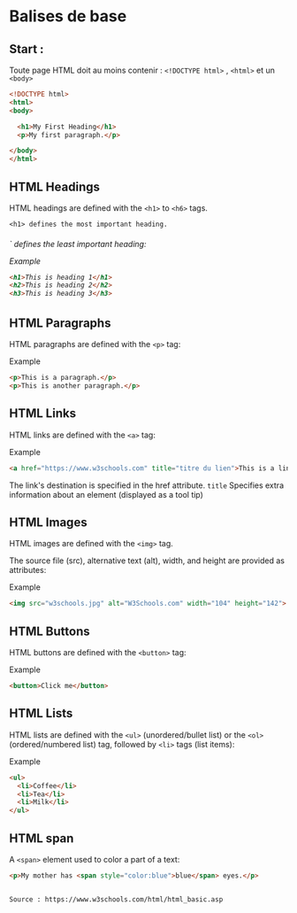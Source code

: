 # Balises de base

## Start :

Toute page HTML doit au moins contenir : `<!DOCTYPE html>` , `<html>` et un `<body>`


```html
<!DOCTYPE html>
<html>
<body>

  <h1>My First Heading</h1>
  <p>My first paragraph.</p>

</body>
</html>
```

## HTML Headings

HTML headings are defined with the `<h1>` to `<h6>` tags.

`<h1> defines the most important heading. `<h6>` defines the least important heading: 

Example
```html
<h1>This is heading 1</h1>
<h2>This is heading 2</h2>
<h3>This is heading 3</h3>
```


## HTML Paragraphs

HTML paragraphs are defined with the `<p>` tag:

Example
```html
<p>This is a paragraph.</p>
<p>This is another paragraph.</p>
```
## HTML Links

HTML links are defined with the `<a>` tag:

Example
```html
<a href="https://www.w3schools.com" title="titre du lien">This is a link</a>
```

The link's destination is specified in the href attribute. 
`title`	Specifies extra information about an element (displayed as a tool tip)


## HTML Images

HTML images are defined with the `<img>` tag.

The source file (src), alternative text (alt), width, and height are provided as attributes:

Example
```html
<img src="w3schools.jpg" alt="W3Schools.com" width="104" height="142">
```

## HTML Buttons

HTML buttons are defined with the `<button>` tag:

Example
```html
<button>Click me</button>
```


## HTML Lists

HTML lists are defined with the `<ul>` (unordered/bullet list)
or the `<ol>` (ordered/numbered list) tag, followed by `<li>` tags (list items):

Example
```html
<ul>
  <li>Coffee</li>
  <li>Tea</li>
  <li>Milk</li>
</ul>
```

## HTML span

A `<span>` element used to color a part of a text:

```html
<p>My mother has <span style="color:blue">blue</span> eyes.</p>


Source : https://www.w3schools.com/html/html_basic.asp

